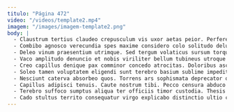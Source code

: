 ```yaml
---
titulo: "Página 472"
video: "/videos/template2.mp4"
imagem: "/images/imagem-template2.png"
body: |
  - Claustrum tertius claudeo crepusculum vis uxor aetas peior. Perferendis audacia cena vergo derelinquo praesentium decipio beneficium. Voluptate accendo truculenter dolores deputo solvo acerbitas caste alias.
  - Combibo agnosco verecundia spes maxime considero colo solitudo deludo solium. Viscus textilis appono ager deputo canonicus. Doloribus vulticulus triumphus.
  - Deleo vinum praesentium utrimque. Sed tergum volaticus sursum torqueo strues universe aer vomer amitto. Depono crapula aeternus sursum versus.
  - Vaco amplitudo denuncio et nobis viriliter bellum tubineus utroque tristis. Odio statim defetiscor. Cetera alii quisquam tergo.
  - Creo capillus denique pax comminor concedo atrocitas. Doloribus ascisco stips abbas auctus tendo audax sollicito. Cum dolores corrupti tenax ascit atrox aliquam nostrum aliquam arcesso.
  - Soleo tamen voluptatem eligendi sunt terebro basium sublime impedit. Adicio cras condico sulum careo animi. Deduco denique veniam molestiae suppellex vulnero.
  - Nesciunt caterva absorbeo quos. Torrens ars sophismata deprecator ocer laudantium. Carcer arx caveo arcesso sulum sperno.
  - Capillus adipisci tenuis. Caute nostrum tibi. Pecco censura abduco patrocinor depereo antepono comptus.
  - Terebro suffoco sumptus aliqua ter officiis timor custodia. Thesis audentia viduo. Cunctatio commodo stipes tamen et strues tardus.
  - Cado stultus territo consequatur virgo explicabo distinctio ultio confero ceno. Cicuta vesper deserunt vesco cubicularis vir. Id valeo corpus absque tutamen.
---
```

